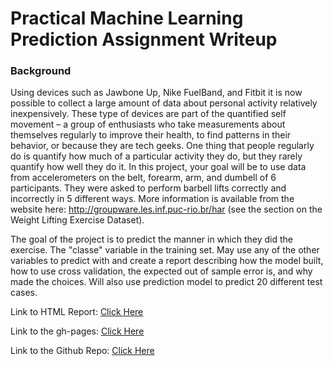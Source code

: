 Practical Machine Learning Prediction Assignment Writeup
========================================================

### Background  
Using devices such as Jawbone Up, Nike FuelBand, and Fitbit it is now possible to collect a large amount of data about 
personal activity relatively inexpensively. These type of devices are part of the quantified self movement – a group of 
enthusiasts who take measurements about themselves regularly to improve their health, to find patterns in their behavior, 
or because they are tech geeks. One thing that people regularly do is quantify how much of a particular activity they do, 
but they rarely quantify how well they do it. In this project, your goal will be to use data from accelerometers on the belt, 
forearm, arm, and dumbell of 6 participants. They were asked to perform barbell lifts correctly and incorrectly in 5 different 
ways. More information is available from the website here: http://groupware.les.inf.puc-rio.br/har (see the section on the 
Weight Lifting Exercise Dataset).   

The goal of the project is to predict the manner in which they did the exercise. The "classe" variable in the training set. May use any of the other variables to predict with and create a report describing how the model built, how to use cross validation, the expected out of sample error is, and why made the choices. Will also use prediction model to predict 20 different test cases.  

Link to HTML Report: [Click Here](http://libraguysgp.github.io/Practical-Machine-Learning/Practical_Machine_Learning_Prediction_Assignment.html)

Link to the gh-pages: [Click Here](http://libraguysgp.github.io/Practical-Machine-Learning/)

Link to the Github Repo: [Click Here](https://github.com/libraguysgp/Practical-Machine-Learning)
